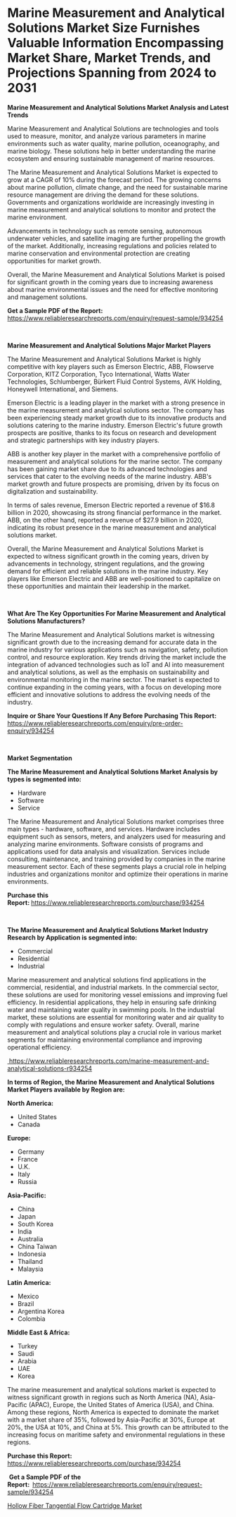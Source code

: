 <p><h1>Marine Measurement and Analytical Solutions Market Size Furnishes Valuable Information Encompassing Market Share, Market Trends, and Projections Spanning from 2024 to 2031</h1></p><p><strong>Marine Measurement and Analytical Solutions Market Analysis and Latest Trends</strong></p>
<p><p>Marine Measurement and Analytical Solutions are technologies and tools used to measure, monitor, and analyze various parameters in marine environments such as water quality, marine pollution, oceanography, and marine biology. These solutions help in better understanding the marine ecosystem and ensuring sustainable management of marine resources.</p><p>The Marine Measurement and Analytical Solutions Market is expected to grow at a CAGR of 10% during the forecast period. The growing concerns about marine pollution, climate change, and the need for sustainable marine resource management are driving the demand for these solutions. Governments and organizations worldwide are increasingly investing in marine measurement and analytical solutions to monitor and protect the marine environment.</p><p>Advancements in technology such as remote sensing, autonomous underwater vehicles, and satellite imaging are further propelling the growth of the market. Additionally, increasing regulations and policies related to marine conservation and environmental protection are creating opportunities for market growth.</p><p>Overall, the Marine Measurement and Analytical Solutions Market is poised for significant growth in the coming years due to increasing awareness about marine environmental issues and the need for effective monitoring and management solutions.</p></p>
<p><strong>Get a Sample PDF of the Report:&nbsp;</strong> <a href="https://www.reliableresearchreports.com/enquiry/request-sample/934254">https://www.reliableresearchreports.com/enquiry/request-sample/934254</a></p>
<p>&nbsp;</p>
<p><strong>Marine Measurement and Analytical Solutions Major Market Players</strong></p>
<p><p>The Marine Measurement and Analytical Solutions Market is highly competitive with key players such as Emerson Electric, ABB, Flowserve Corporation, KITZ Corporation, Tyco International, Watts Water Technologies, Schlumberger, Bürkert Fluid Control Systems, AVK Holding, Honeywell International, and Siemens. </p><p>Emerson Electric is a leading player in the market with a strong presence in the marine measurement and analytical solutions sector. The company has been experiencing steady market growth due to its innovative products and solutions catering to the marine industry. Emerson Electric's future growth prospects are positive, thanks to its focus on research and development and strategic partnerships with key industry players.</p><p>ABB is another key player in the market with a comprehensive portfolio of measurement and analytical solutions for the marine sector. The company has been gaining market share due to its advanced technologies and services that cater to the evolving needs of the marine industry. ABB's market growth and future prospects are promising, driven by its focus on digitalization and sustainability.</p><p>In terms of sales revenue, Emerson Electric reported a revenue of $16.8 billion in 2020, showcasing its strong financial performance in the market. ABB, on the other hand, reported a revenue of $27.9 billion in 2020, indicating its robust presence in the marine measurement and analytical solutions market.</p><p>Overall, the Marine Measurement and Analytical Solutions Market is expected to witness significant growth in the coming years, driven by advancements in technology, stringent regulations, and the growing demand for efficient and reliable solutions in the marine industry. Key players like Emerson Electric and ABB are well-positioned to capitalize on these opportunities and maintain their leadership in the market.</p></p>
<p>&nbsp;</p>
<p><strong>What Are The Key Opportunities For Marine Measurement and Analytical Solutions Manufacturers?</strong></p>
<p><p>The Marine Measurement and Analytical Solutions market is witnessing significant growth due to the increasing demand for accurate data in the marine industry for various applications such as navigation, safety, pollution control, and resource exploration. Key trends driving the market include the integration of advanced technologies such as IoT and AI into measurement and analytical solutions, as well as the emphasis on sustainability and environmental monitoring in the marine sector. The market is expected to continue expanding in the coming years, with a focus on developing more efficient and innovative solutions to address the evolving needs of the industry.</p></p>
<p><strong>Inquire or Share Your Questions If Any Before Purchasing This Report:</strong> <a href="https://www.reliableresearchreports.com/enquiry/pre-order-enquiry/934254">https://www.reliableresearchreports.com/enquiry/pre-order-enquiry/934254</a></p>
<p>&nbsp;</p>
<p><strong>Market Segmentation</strong></p>
<p><strong>The Marine Measurement and Analytical Solutions Market Analysis by types is segmented into:</strong></p>
<p><ul><li>Hardware</li><li>Software</li><li>Service</li></ul></p>
<p><p>The Marine Measurement and Analytical Solutions market comprises three main types - hardware, software, and services. Hardware includes equipment such as sensors, meters, and analyzers used for measuring and analyzing marine environments. Software consists of programs and applications used for data analysis and visualization. Services include consulting, maintenance, and training provided by companies in the marine measurement sector. Each of these segments plays a crucial role in helping industries and organizations monitor and optimize their operations in marine environments.</p></p>
<p><strong>Purchase this Report:&nbsp;</strong><a href="https://www.reliableresearchreports.com/purchase/934254">https://www.reliableresearchreports.com/purchase/934254</a></p>
<p>&nbsp;</p>
<p><strong>The Marine Measurement and Analytical Solutions Market Industry Research by Application is segmented into:</strong></p>
<p><ul><li>Commercial</li><li>Residential</li><li>Industrial</li></ul></p>
<p><p>Marine measurement and analytical solutions find applications in the commercial, residential, and industrial markets. In the commercial sector, these solutions are used for monitoring vessel emissions and improving fuel efficiency. In residential applications, they help in ensuring safe drinking water and maintaining water quality in swimming pools. In the industrial market, these solutions are essential for monitoring water and air quality to comply with regulations and ensure worker safety. Overall, marine measurement and analytical solutions play a crucial role in various market segments for maintaining environmental compliance and improving operational efficiency.</p></p>
<p><a href="https://www.reliableresearchreports.com/marine-measurement-and-analytical-solutions-r934254">&nbsp;https://www.reliableresearchreports.com/marine-measurement-and-analytical-solutions-r934254</a></p>
<p><strong>In terms of Region, the Marine Measurement and Analytical Solutions Market Players available by Region are:</strong></p>
<p>
    <p> <strong> North America: </strong>
        <ul>
            <li>United States</li>
            <li>Canada</li>
        </ul>
        </p> 
    <p> <strong> Europe: </strong>
        <ul>
            <li>Germany</li>
            <li>France</li>
            <li>U.K.</li>
            <li>Italy</li>
            <li>Russia</li>
        </ul>
        </p> 
    <p> <strong> Asia-Pacific: </strong>
        <ul>
            <li>China</li>
            <li>Japan</li>
            <li>South Korea</li>
            <li>India</li>
            <li>Australia</li>
            <li>China Taiwan</li>
            <li>Indonesia</li>
            <li>Thailand</li>
            <li>Malaysia</li>
        </ul>
        </p> 
    <p> <strong> Latin America: </strong>
        <ul>
            <li>Mexico</li>
            <li>Brazil</li>
            <li>Argentina Korea</li>
            <li>Colombia</li>
        </ul>
        </p> 
    <p> <strong> Middle East & Africa: </strong>
        <ul>
            <li>Turkey</li>
            <li>Saudi</li>
            <li>Arabia</li>
            <li>UAE</li>
            <li>Korea</li>
        </ul>
    </p>
    </p>
<p><p>The marine measurement and analytical solutions market is expected to witness significant growth in regions such as North America (NA), Asia-Pacific (APAC), Europe, the United States of America (USA), and China. Among these regions, North America is expected to dominate the market with a market share of 35%, followed by Asia-Pacific at 30%, Europe at 20%, the USA at 10%, and China at 5%. This growth can be attributed to the increasing focus on maritime safety and environmental regulations in these regions.</p></p>
<p><strong>Purchase this Report: </strong><a href="https://www.reliableresearchreports.com/purchase/934254">https://www.reliableresearchreports.com/purchase/934254</a></p>
<p>&nbsp;<strong>Get a Sample PDF of the Report:&nbsp;&nbsp;</strong><a href="https://www.reliableresearchreports.com/enquiry/request-sample/934254">https://www.reliableresearchreports.com/enquiry/request-sample/934254</a></p>
<p><strong></strong></p>
<p><p><a href="https://github.com/Gilanghao0/Market-Research-Report-List-1/blob/main/hollow-fiber-tangential-flow-cartridge-market.md">Hollow Fiber Tangential Flow Cartridge Market</a></p></p>